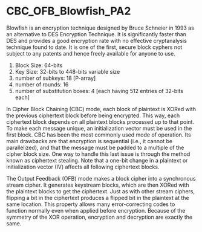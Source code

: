 # CBC_OFB_Blowfish_PA2

Blowfish is an encryption technique designed by Bruce Schneier in 1993 as an alternative to DES Encryption Technique. It is significantly faster than DES and provides a good encryption rate with no effective cryptanalysis technique found to date. It is one of the first, secure block cyphers not subject to any patents and hence freely available for anyone to use.
1.	Block Size:  64-bits
2.	Key Size:      32-bits to 448-bits variable size
3.	number of subkeys:   18 [P-array]
4.	number of rounds:     16
5.	number of substitution boxes: 4 [each having 512 entries of 32-bits each]

In Cipher Block Chaining (CBC) mode, each block of plaintext is XORed with the previous ciphertext block before being encrypted. This way, each ciphertext block depends on all plaintext blocks processed up to that point. To make each message unique, an initialization vector must be used in the first block.
CBC has been the most commonly used mode of operation. Its main drawbacks are that encryption is sequential (i.e., it cannot be parallelized), and that the message must be padded to a multiple of the cipher block size. One way to handle this last issue is through the method known as ciphertext stealing. Note that a one-bit change in a plaintext or initialization vector (IV) affects all following ciphertext blocks.

The Output Feedback (OFB) mode makes a block cipher into a synchronous stream cipher. It generates keystream blocks, which are then XORed with the plaintext blocks to get the ciphertext. Just as with other stream ciphers, flipping a bit in the ciphertext produces a flipped bit in the plaintext at the same location. This property allows many error-correcting codes to function normally even when applied before encryption.
Because of the symmetry of the XOR operation, encryption and decryption are exactly the same.
